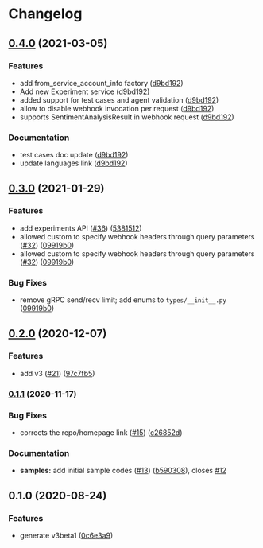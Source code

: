 # Changelog

## [0.4.0](https://www.github.com/googleapis/python-dialogflow-cx/compare/v0.3.0...v0.4.0) (2021-03-05)


### Features

* add from_service_account_info factory ([d9bd192](https://www.github.com/googleapis/python-dialogflow-cx/commit/d9bd192a87bc8a4462da3bdbda362b359d86dd65))
* Add new Experiment service ([d9bd192](https://www.github.com/googleapis/python-dialogflow-cx/commit/d9bd192a87bc8a4462da3bdbda362b359d86dd65))
* added support for test cases and agent validation ([d9bd192](https://www.github.com/googleapis/python-dialogflow-cx/commit/d9bd192a87bc8a4462da3bdbda362b359d86dd65))
* allow to disable webhook invocation per request ([d9bd192](https://www.github.com/googleapis/python-dialogflow-cx/commit/d9bd192a87bc8a4462da3bdbda362b359d86dd65))
* supports SentimentAnalysisResult in webhook request ([d9bd192](https://www.github.com/googleapis/python-dialogflow-cx/commit/d9bd192a87bc8a4462da3bdbda362b359d86dd65))


### Documentation

* test cases doc update ([d9bd192](https://www.github.com/googleapis/python-dialogflow-cx/commit/d9bd192a87bc8a4462da3bdbda362b359d86dd65))
* update languages link ([d9bd192](https://www.github.com/googleapis/python-dialogflow-cx/commit/d9bd192a87bc8a4462da3bdbda362b359d86dd65))

## [0.3.0](https://www.github.com/googleapis/python-dialogflow-cx/compare/v0.2.0...v0.3.0) (2021-01-29)


### Features

* add experiments API ([#36](https://www.github.com/googleapis/python-dialogflow-cx/issues/36)) ([5381512](https://www.github.com/googleapis/python-dialogflow-cx/commit/5381512872ca2492ddabcbdd7ccde5f054aed011))
* allowed custom to specify webhook headers through query parameters ([#32](https://www.github.com/googleapis/python-dialogflow-cx/issues/32)) ([09919b0](https://www.github.com/googleapis/python-dialogflow-cx/commit/09919b0e45517cedcbb1d8b5b931c7317be549b2))
* allowed custom to specify webhook headers through query parameters ([#32](https://www.github.com/googleapis/python-dialogflow-cx/issues/32)) ([09919b0](https://www.github.com/googleapis/python-dialogflow-cx/commit/09919b0e45517cedcbb1d8b5b931c7317be549b2))


### Bug Fixes

* remove gRPC send/recv limit; add enums to `types/__init__.py` ([09919b0](https://www.github.com/googleapis/python-dialogflow-cx/commit/09919b0e45517cedcbb1d8b5b931c7317be549b2))

## [0.2.0](https://www.github.com/googleapis/python-dialogflow-cx/compare/v0.1.1...v0.2.0) (2020-12-07)


### Features

* add v3 ([#21](https://www.github.com/googleapis/python-dialogflow-cx/issues/21)) ([97c7fb5](https://www.github.com/googleapis/python-dialogflow-cx/commit/97c7fb53e5f6af7d8b0fea3043c60da9ee1f549b))

### [0.1.1](https://www.github.com/googleapis/python-dialogflow-cx/compare/v0.1.0...v0.1.1) (2020-11-17)


### Bug Fixes

* corrects the repo/homepage link ([#15](https://www.github.com/googleapis/python-dialogflow-cx/issues/15)) ([c26852d](https://www.github.com/googleapis/python-dialogflow-cx/commit/c26852d8a3738eb4d67222c555d0197a854e68a9))


### Documentation

* **samples:** add initial sample codes ([#13](https://www.github.com/googleapis/python-dialogflow-cx/issues/13)) ([b590308](https://www.github.com/googleapis/python-dialogflow-cx/commit/b590308b79a230561aed776f55260a73668c8efc)), closes [#12](https://www.github.com/googleapis/python-dialogflow-cx/issues/12)

## 0.1.0 (2020-08-24)


### Features

* generate v3beta1 ([0c6e3a9](https://www.github.com/googleapis/python-dialogflow-cx/commit/0c6e3a9ff1a38f6d6c5f8c2983cbfa1f7ff7536d))
